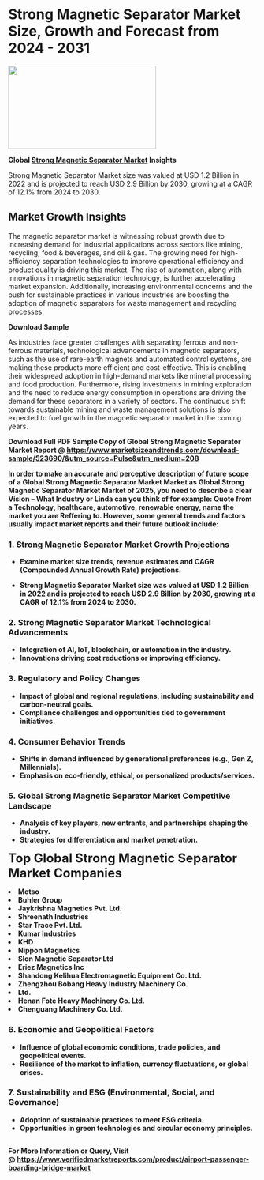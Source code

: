 <H1>Strong Magnetic Separator Market Size, Growth and Forecast from 2024 - 2031</H1><img class="aligncenter size-medium wp-image-584254" src="https://thirdeyenews.in/wp-content/uploads/2024/09/Global-Market-Research-300x168.jpeg" alt="" width="300" height="168" /><p><strong>Global&nbsp;<a href="https://www.marketsizeandtrends.com/download-sample/523690/&amp;utm_source=Pulse&amp;utm_medium=208">Strong Magnetic Separator Market</a> Insights</strong></p><p>Strong Magnetic Separator Market size was valued at USD 1.2 Billion in 2022 and is projected to reach USD 2.9 Billion by 2030, growing at a CAGR of 12.1% from 2024 to 2030.</p><p><h2>Market Growth Insights</h2> <p>The magnetic separator market is witnessing robust growth due to increasing demand for industrial applications across sectors like mining, recycling, food & beverages, and oil & gas. The growing need for high-efficiency separation technologies to improve operational efficiency and product quality is driving this market. The rise of automation, along with innovations in magnetic separation technology, is further accelerating market expansion. Additionally, increasing environmental concerns and the push for sustainable practices in various industries are boosting the adoption of magnetic separators for waste management and recycling processes.</p> <p><strong>Download Sample</strong></p> <p>As industries face greater challenges with separating ferrous and non-ferrous materials, technological advancements in magnetic separators, such as the use of rare-earth magnets and automated control systems, are making these products more efficient and cost-effective. This is enabling their widespread adoption in high-demand markets like mineral processing and food production. Furthermore, rising investments in mining exploration and the need to reduce energy consumption in operations are driving the demand for these separators in a variety of sectors. The continuous shift towards sustainable mining and waste management solutions is also expected to fuel growth in the magnetic separator market in the coming years.</p> <p><strong></p><p><span class=""><strong>Download Full PDF Sample Copy of Global Strong Magnetic Separator Market Report</strong> @ <a href="https://www.marketsizeandtrends.com/download-sample/523690/&amp;utm_source=Pulse&amp;utm_medium=208" target="_blank">https://www.marketsizeandtrends.com/download-sample/523690/&amp;utm_source=Pulse&amp;utm_medium=208</a></span></p><p>In order to make an accurate and perceptive description of future scope of a Global&nbsp;Strong Magnetic Separator Market Market as Global&nbsp;Strong Magnetic Separator Market Market of 2025, you need to describe a clear Vision &ndash; What Industry or Linda can you think of for example: Quote from a Technology, healthcare, automotive, renewable energy, name the market you are Reffering to. However, some general trends and factors usually impact market reports and their future outlook include:</p><h3>1.&nbsp;<strong>Strong Magnetic Separator Market Growth Projections</strong></h3><ul><li>Examine market size trends, revenue estimates and CAGR (Compounded Annual Growth Rate) projections.</li><li><p>Strong Magnetic Separator Market size was valued at USD 1.2 Billion in 2022 and is projected to reach USD 2.9 Billion by 2030, growing at a CAGR of 12.1% from 2024 to 2030.</p></li></ul><h3>2.&nbsp;<strong>Strong Magnetic Separator Market Technological Advancements</strong></h3><ul><li>Integration of AI, IoT, blockchain, or automation in the industry.</li><li>Innovations driving cost reductions or improving efficiency.</li></ul><h3>3.&nbsp;<strong>Regulatory and Policy Changes</strong></h3><ul><li>Impact of global and regional regulations, including sustainability and carbon-neutral goals.</li><li>Compliance challenges and opportunities tied to government initiatives.</li></ul><h3>4.&nbsp;<strong>Consumer Behavior Trends</strong></h3><ul><li>Shifts in demand influenced by generational preferences (e.g., Gen Z, Millennials).</li><li>Emphasis on eco-friendly, ethical, or personalized products/services.</li></ul><h3>5.&nbsp;<strong>Global Strong Magnetic Separator Market Competitive Landscape</strong></h3><ul><li>Analysis of key players, new entrants, and partnerships shaping the industry.</li><li>Strategies for differentiation and market penetration.</li></ul><p data-pm-slice="1 1 []"><span style="color: inherit; font-family: inherit; font-size: 25px;">Top Global Strong Magnetic Separator Market Companies</span></p><div class="" data-test-id=""><p><li>Metso</li><li> Buhler Group</li><li> Jaykrishna Magnetics Pvt. Ltd.</li><li> Shreenath Industries</li><li> Star Trace Pvt. Ltd.</li><li> Kumar Industries</li><li> KHD</li><li> Nippon Magnetics</li><li> Slon Magnetic Separator Ltd</li><li> Eriez Magnetics Inc</li><li> Shandong Kelihua Electromagnetic Equipment Co. Ltd.</li><li> Zhengzhou Bobang Heavy Industry Machinery Co.</li><li>Ltd.</li><li> Henan Fote Heavy Machinery Co. Ltd.</li><li> Chenguang Machinery Co. Ltd.</li></p></div><h3>6.&nbsp;<strong>Economic and Geopolitical Factors</strong></h3><ul><li>Influence of global economic conditions, trade policies, and geopolitical events.</li><li>Resilience of the market to inflation, currency fluctuations, or global crises.</li></ul><h3>7.&nbsp;<strong>Sustainability and ESG (Environmental, Social, and Governance)</strong></h3><ul><li>Adoption of sustainable practices to meet ESG criteria.</li><li>Opportunities in green technologies and circular economy principles.</li></ul><h2><strong style="font-size: 14px;">For More Information or Query, Visit @&nbsp;</strong><a style="background-color: #ffffff; font-size: 14px;" href="https://www.marketsizeandtrends.com/report/strong-magnetic-separator-market/" target="_blank">https://www.verifiedmarketreports.com/product/airport-passenger-boarding-bridge-market</a></h2>

